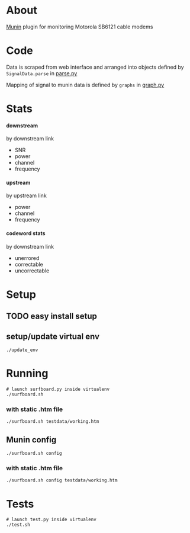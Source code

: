 # About

[Munin](http://munin-monitoring.org/) plugin
for monitoring Motorola SB6121 cable modems

# Code

Data is scraped from web interface and arranged into objects defined by
`SignalData.parse` in [parse.py](surfboard/parse.py)

Mapping of signal to munin data is defined by `graphs` in [graph.py](surfboard/graph.py)

# Stats

#### downstream
by downstream link
* SNR
* power
* channel
* frequency

#### upstream
by upstream link
* power
* channel
* frequency

#### codeword stats
by downstream link
* unerrored
* correctable
* uncorrectable


# Setup

## TODO easy install setup

## setup/update virtual env

```
./update_env
```

# Running

```
# launch surfboard.py inside virtualenv
./surfboard.sh
```

### with static .htm file

```
./surfboard.sh testdata/working.htm
```

## Munin config

```
./surfboard.sh config
```

### with static .htm file

```
./surfboard.sh config testdata/working.htm
```

# Tests

```
# launch test.py inside virtualenv
./test.sh
```
